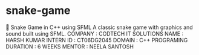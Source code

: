 # snake-game
🐍 Snake Game in C++ using SFML  A classic snake game with graphics and sound built using SFML. 
COMPANY : CODTECH IT SOLUTIONS
NAME : HARSH KUMAR
INTERN ID : CT06DG2045
DOMAIN : C++ PROGRAMING
DURATION : 6 WEEKS
MENTOR : NEELA SANTOSH
